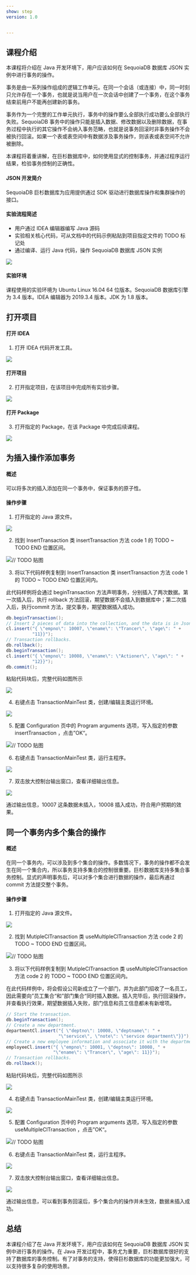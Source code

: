 ```yaml
---
show: step
version: 1.0


---
```


## 课程介绍

本课程将介绍在 Java 开发环境下，用户应该如何在 SequoiaDB 数据库 JSON 实例中进行事务的操作。

事务是由一系列操作组成的逻辑工作单元。在同一个会话（或连接）中，同一时刻只允许存在一个事务，也就是说当用户在一次会话中创建了一个事务，在这个事务结束前用户不能再创建新的事务。

事务作为一个完整的工作单元执行，事务中的操作要么全部执行成功要么全部执行失败。SequoiaDB 事务中的操作只能是插入数据、修改数据以及删除数据，在事务过程中执行的其它操作不会纳入事务范畴，也就是说事务回滚时非事务操作不会被执行回滚。如果一个表或表空间中有数据涉及事务操作，则该表或表空间不允许被删除。

本课程将着重讲解，在巨杉数据库中，如何使用显式的控制事务，并通过程序运行结果，检验事务控制的正确性。

#### JSON 开发简介

SequoiaDB 巨杉数据库为应用提供通过 SDK 驱动进行数据库操作和集群操作的接口。

#### 实验流程简述

- 用户通过 IDEA 编辑器编写 Java 源码
- 实验相关核心代码，可从文档中的代码示例粘贴到项目指定文件的 TODO 标记处
- 通过编译、运行 Java 代码，操作 SequoiaDB 数据库 JSON 实例

![](https://doc.shiyanlou.com/courses/1736/1207281/7b1731fc121e3b460dcd9841eb0218a6-0)

#### 实验环境

课程使用的实验环境为 Ubuntu Linux 16.04 64 位版本。SequoiaDB 数据库引擎为 3.4 版本。IDEA 编辑器为 2019.3.4 版本。JDK 为 1.8 版本。

## 打开项目

#### 打开 IDEA

1) 打开 IDEA 代码开发工具。

<img src="https://doc.shiyanlou.com/courses/1736/1207281/06650396616c742995bb63fcf933fac5-0"  />

#### 打开项目

2) 打开指定项目，在该项目中完成所有实验步骤。

![](https://doc.shiyanlou.com/courses/1736/1207281/b7eeaf58a04645f9fa911f5cdd776f62-0)

#### 打开 Package

3) 打开指定的 Package，在该 Package 中完成后续课程。

![](https://doc.shiyanlou.com/courses/1736/1207281/c04fa6af595898e674fdb3a22aa647ff-0)

## 为插入操作添加事务

#### 概述

可以将多次的插入添加在同一个事务中，保证事务的原子性。

#### 操作步骤

1) 打开指定的 Java 源文件。

![](https://doc.shiyanlou.com/courses/1736/1207281/144b652b354626a8be3c3ce834cf59bb-0)

2) 找到 InsertTransaction 类 insertTransaction 方法 code 1 的 TODO ~ TODO END 位置区间。

![// TODO 贴图](https://doc.shiyanlou.com/courses/1736/1207281/48f244c763b28e1d41be9565d2adf697-0)

3) 将以下代码样例复制到 InsertTransaction 类 insertTransaction 方法 code 1 的 TODO ~ TODO END 位置区间内。

此代码样例将会通过 beginTransaction 方法声明事务，分别插入了两次数据。第一次插入后，执行 rollback 方法回滚，期望数据不会插入到数据库中；第二次插入后，执行commit 方法，提交事务，期望数据插入成功。

```java
db.beginTransaction();
// Insert 2 pieces of data into the collection, and the data is in Json format.
cl.insert("{ \"empno\": 10007, \"ename\": \"Trancer\", \"age\": " +
          "11}}");
// Transaction rollbacks.
db.rollback();
db.beginTransaction();
cl.insert("{ \"empno\": 10008, \"ename\": \"Actioner\", \"age\": " +
          "12}}");
db.commit();
```

粘贴代码块后，完整代码如图所示

![](https://doc.shiyanlou.com/courses/1736/1207281/c1bac34a69ed738069fa5478e31fe610-0)

4) 右键点击 TransactionMainTest 类，创建/编辑主类运行环境。

![](https://doc.shiyanlou.com/courses/1736/1207281/09c153c8584eb35556b4235f1c567984-0)

5) 配置 Configuration 页中的 Program arguments 选项，写入指定的参数 insertTransaction ，点击”OK“。

![// TODO 贴图](https://doc.shiyanlou.com/courses/1736/1207281/adfc20f28096fc1706412df3e71feeda-0) 

6) 右键点击 TransactionMainTest 类，运行主程序。

![](https://doc.shiyanlou.com/courses/1736/1207281/078e26a6715e7e51445235c5e99f6a44-0)

7) 双击放大控制台输出窗口，查看详细输出信息。

![](https://doc.shiyanlou.com/courses/1736/1207281/ca48a3b12d97ca06890992b519118e94-0)

通过输出信息，10007 这条数据未插入，10008 插入成功，符合用户预期的效果。

## 同一个事务内多个集合的操作

#### 概述

在同一个事务内，可以涉及到多个集合的操作。多数情况下，事务的操作都不会发生在同一个集合内，所以事务支持多集合的控制很重要。巨杉数据库支持多集合事务控制。显式的声明事务后，可以对多个集合进行数据的操作，最后再通过 commit 方法提交整个事务。

#### 操作步骤

1) 打开指定的 Java 源文件。

![](https://doc.shiyanlou.com/courses/1736/1207281/e0e064745eca637f87e9bcdf11aace63-0)

2) 找到 MutipleClTransaction 类 useMultipleClTransaction 方法 code 2 的 TODO ~ TODO END 位置区间。

![// TODO 贴图](https://doc.shiyanlou.com/courses/1736/1207281/650b38d0cfb9f500e2e53117e671c67d-0)

3) 将以下代码样例复制到 MutipleClTransaction 类 useMultipleClTransaction 方法 code 2 的 TODO ~ TODO END 位置区间内。

在此代码样例中，将会假设公司新成立了一个部门，并为此部门招收了一名员工，因此需要向”员工集合“和”部门集合“同时插入数据。插入完毕后，执行回滚操作，并查看执行效果，期望数据插入失败，部门信息和员工信息都未有新增项。

```java
// Start the transaction.
db.beginTransaction();
// Create a new department.
departmentCl.insert("{ \"deptno\": 10008, \"deptname\": " +
                    "\"service\", \"note\": \"service department\"}}");
// Create a new employee information and associate it with the department.
employeeCl.insert("{ \"empno\": 10001, \"deptno\": 10008, " +
                  "\"ename\": \"Trancer\", \"age\": 11}}");
// Transaction rollbacks.
db.rollback();
```

粘贴代码块后，完整代码如图所示

![](https://doc.shiyanlou.com/courses/1736/1207281/69559ebf0f4d9174617cbee1033eecde-0)

4) 右键点击 TransactionMainTest 类，创建/编辑主类运行环境。

![](https://doc.shiyanlou.com/courses/1736/1207281/4eadc15fd0a76a59c45b52a52be1af99-0)

5) 配置 Configuration 页中的 Program arguments 选项，写入指定的参数  useMultipleClTransaction ，点击”OK“。

![// TODO 贴图](https://doc.shiyanlou.com/courses/1736/1207281/545dbef1a97f24f86643ca4618c24116-0) 

6) 右键点击 TransactionMainTest 类，运行主程序。

![](https://doc.shiyanlou.com/courses/1736/1207281/078e26a6715e7e51445235c5e99f6a44-0)

7) 双击放大控制台输出窗口，查看详细输出信息。

![](https://doc.shiyanlou.com/courses/1736/1207281/75a5f61fa7150d8b2195b31edc6628e6-0)

通过输出信息，可以看到事务回滚后，多个集合内的操作并未生效，数据未插入成功。

## 总结

本课程介绍了在 Java 开发环境下，用户应该如何在 SequoiaDB 数据库 JSON 实例中进行事务的操作。在 Java 开发过程中，事务尤为重要，巨杉数据库很好的支持了数据库的事务控制。有了对事务的支持，使得巨杉数据库的功能更加强大，可以支持很多复杂的使用场景。
